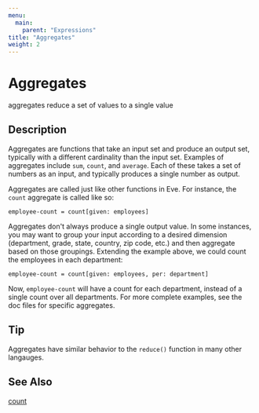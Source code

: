 ```yaml
---
menu:
  main:
    parent: "Expressions"
title: "Aggregates"
weight: 2
---
```


# Aggregates

aggregates reduce a set of values to a single value

## Description

Aggregates are functions that take an input set and produce an output set, typically with a different cardinality than the input set. Examples of aggregates include `sum`, `count`, and `average`. Each of these takes a set of numbers as an input, and typically produces a single number as output.

Aggregates are called just like other functions in Eve. For instance, the `count` aggregate is called like so:

```eve
employee-count = count[given: employees]
```

Aggregates don't always produce a single output value. In some instances, you may want to group your input according to a desired dimension (department, grade, state, country, zip code, etc.) and then aggregate based on those groupings. Extending the example above, we could count the employees in each department:

```eve
employee-count = count[given: employees, per: department]
```

Now, `employee-count` will have a count for each department, instead of a single count over all departments. For more complete examples, see the doc files for specific aggregates.

## Tip

Aggregates have similar behavior to the `reduce()` function in many other langauges.

## See Also

[count](../statistics/count)

